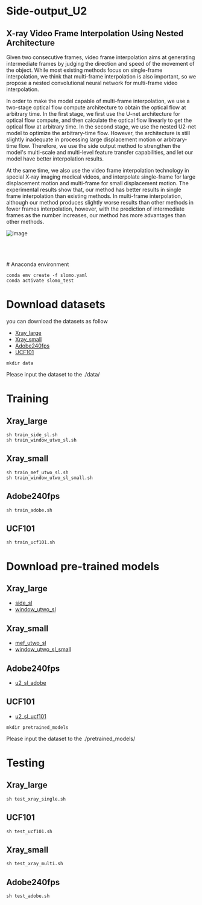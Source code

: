 # Side-output_U2
## X-ray Video Frame Interpolation Using Nested Architecture

Given two consecutive frames, video frame interpolation aims at generating intermediate frames by judging the direction and speed of the movement of the object.
While most existing methods focus on single-frame interpolation, we think that multi-frame interpolation is also important, so we propose a nested convolutional neural network for multi-frame video interpolation.

In order to make the model capable of multi-frame interpolation, we use a two-stage optical flow compute architecture to obtain the optical flow at arbitrary time. In the first stage, we first use the U-net architecture for optical flow compute, and then calculate the optical flow linearly to get the optical flow at arbitrary time. In the second stage, we use the nested U2-net model to optimize the arbitrary-time flow. However, the architecture is still slightly inadequate in processing large displacement motion or arbitrary-time flow. Therefore, we use the side output method to strengthen the model's multi-scale and multi-level feature transfer capabilities, and let our model have better interpolation results.

At the same time, we also use the video frame interpolation technology in special X-ray imaging medical videos, and interpolate single-frame for large displacement motion and multi-frame for small displacement motion. The experimental results show that, our method has better results in single frame interpolation than existing methods. In multi-frame interpolation, although our method produces slightly worse results than other methods in fewer frames interpolation, however, with the prediction of intermediate frames as the number increases, our method has more advantages than other methods.


![image](https://github.com/fjcu-ee-islab/Sideoutput_U2/blob/main/figure/model.png)  

<Br/>
<Br/>
<Br/>
# Anaconda environment

```
conda emv create -f slomo.yaml
conda activate slomo_test
```


# 
# Download datasets

you can download the datasets as follow
* [Xray_large](https://drive.google.com/file/d/11nWfyS0sFQNNXRTilj-rntXccloB2bT9/view?usp=sharing)
* [Xray_small](https://drive.google.com/file/d/1N7UTCnmEsnPBxoJMGSYoeGUdS2FXccfO/view?usp=sharing)
* [Adobe240fps](https://drive.google.com/file/d/1u30NFgV6UCioyqQqTdMrlte_iesvosOw/view?usp=sharing)
* [UCF101](https://drive.google.com/file/d/1F1gyzLPoWnOAycpAJPqRPSqAtMXXfzIK/view?usp=sharing)

```
mkdir data
```
Please input the dataset to the ./data/


# 
# Training

## Xray_large
```
sh train_side_sl.sh
sh train_window_utwo_sl.sh
```

## Xray_small
```
sh train_mef_utwo_sl.sh
sh train_window_utwo_sl_small.sh
```

## Adobe240fps
```
sh train_adobe.sh
```

## UCF101
```
sh train_ucf101.sh
```



# 
# Download pre-trained models

## Xray_large
* [side_sl](https://drive.google.com/file/d/1MT2EL-Qj49LLoOyFlJSTES359rVr9OJn/view?usp=sharing)
* [window_utwo_sl](https://drive.google.com/file/d/1TuQjdeUBsk5EpOnB_hGQi9rfBTaXxm9s/view?usp=sharing)

## Xray_small
* [mef_utwo_sl](https://drive.google.com/file/d/1VR4MlogSSMTij3X43GtLNGhNWEb43h2h/view?usp=sharing)
* [window_utwo_sl_small](https://drive.google.com/file/d/13HPr6GjGzxp3n3wDwtpmDM4_-eCI-O6M/view?usp=sharing)

## Adobe240fps
* [u2_sl_adobe](https://drive.google.com/file/d/1vMD9Qpqe5NBUwLMfG9D84ZLtGMsCywx7/view?usp=sharing)

## UCF101
* [u2_sl_ucf101](https://drive.google.com/file/d/1vI3wunNkDdve1PaZy6sJWMo_BYTpYfba/view?usp=sharing)

```
mkdir pretrained_models
```
Please input the dataset to the ./pretrained_models/


# 
# Testing

## Xray_large
```
sh test_xray_single.sh
```

## UCF101
```
sh test_ucf101.sh
```

## Xray_small
```
sh test_xray_multi.sh
```

## Adobe240fps
```
sh test_adobe.sh
```
